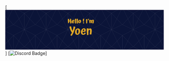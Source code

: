 [![Yoen's GitHub Banner](./assets/banner.png)]<!--(https://)-->
[![Discord Badge](https://img.shields.io/badge/Discord-Profile-informational?style=flat&logo=discord&color=7289DA)]<!--(https://twitter.com/BraydonCoyer)-->

<!--
**EnyoYoen/EnyoYoen** is a ✨ _special_ ✨ repository because its `README.md` (this file) appears on your GitHub profile.

Here are some ideas to get you started:

- 🔭 I’m currently working on ...
- 🌱 I’m currently learning ...
- 👯 I’m looking to collaborate on ...
- 🤔 I’m looking for help with ...
- 💬 Ask me about ...
- 📫 How to reach me: ...
- 😄 Pronouns: ...
- ⚡ Fun fact: ...
-->
